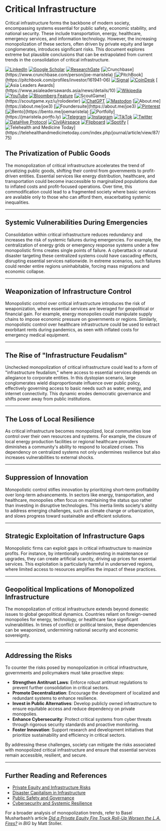 # Critical Infrastructure

Critical infrastructure forms the backbone of modern society, encompassing systems essential for public safety, economic stability, and national security. These include transportation, energy, healthcare, emergency services, and information technology. However, the increasing monopolization of these sectors, often driven by private equity and large conglomerates, introduces significant risks. This document explores extreme but plausible conclusions that can be extrapolated from current trends in the consolidation of critical infrastructure.

[![LinkedIn](https://img.shields.io/badge/LinkedIn-Profile-0077B5?style=flat-square&logo=linkedin&logoColor=white)](https://linkedin.com/in/rolodexter) 
[![Google Scholar](https://img.shields.io/badge/Google_Scholar-Profile-4285F4?style=flat-square&logo=googlescholar&logoColor=white)](https://scholar.google.com/citations?user=gHTHirEAAAAJ) 
[![ResearchGate](https://img.shields.io/badge/ResearchGate-Profile-00CCBB?style=flat-square&logo=researchgate&logoColor=white)](https://www.researchgate.net/profile/Joe-Maristela-2) 
[![Crunchbase](https://img.shields.io/badge/Crunchbase-Profile-0288D1?style=flat-square&logo=data:image/svg+xml;base64,PHN...)](https://www.crunchbase.com/person/joe-maristela) 
[![PitchBook](https://img.shields.io/badge/PitchBook-Profile-003B6B?style=flat-square&logo=data:image/svg+xml;base64,PHN...)](https://pitchbook.com/profiles/investor/161941-06) 
[![Signal](https://img.shields.io/badge/Signal-Profile-6E97F0?style=flat-square&logo=signal&logoColor=white)](https://signal.nfx.com/investors/joe-maristela) 
[![CoinDesk](https://img.shields.io/badge/CoinDesk-Contributor-F7931A?style=flat-square&logo=news&logoColor=white)](https://www.coindesk.com/author/joe-maristela) 
[![Asia Leaders Awards](https://img.shields.io/badge/Asia_Leaders_Awards-Feature-DA291C?style=flat-square&logo=data:image/svg+xml;base64,PHN...)](https://www.asialeadersawards.asia/news/details/10) 
[![Wikipedia](https://img.shields.io/badge/Wikipedia-Profile-000000?style=flat-square&logo=wikipedia&logoColor=white)](https://en.wikipedia.org/wiki/File:Joe_Maristela_in_Paniqui_Tarlac_Tech_Seminar_2015.jpg) 
[![YouTube](https://img.shields.io/badge/YouTube-Channel-FF0000?style=flat-square&logo=youtube&logoColor=white)](https://www.youtube.com/@rolodexter) 
[![Bloomberg Feature](https://img.shields.io/badge/Bloomberg-Feature-5E5E5E?style=flat-square&logo=youtube&logoColor=white)](https://www.youtube.com/watch?v=Ep8Mo0kRjaY) 
[![ScoutGame](https://img.shields.io/badge/ScoutGame-Profile-8A2BE2?style=flat-square&logo=data:image/svg+xml;base64,PHN...)](https://scoutgame.xyz/u/rolodexter) 
[![ChatGPT](https://img.shields.io/badge/ChatGPT-Resume_and_Biodata-00A67E?style=flat-square&logo=chatgpt&logoColor=white)](https://chatgpt.com/g/g-675caa5a54e88191bd807764592df744-joe-s-resume-and-application-data) 
[![Mastodon](https://img.shields.io/badge/Mastodon-Profile-6364FF?style=flat-square&logo=mastodon&logoColor=white)](https://mastodon.social/@JoeMaristela) 
[![About.me](https://img.shields.io/badge/About.me-Profile-000000?style=flat-square&logo=data:image/svg+xml;base64,PHN...)](https://about.me/joe3) 
[![Foundersuite](https://img.shields.io/badge/Foundersuite-Profile-0056D2?style=flat-square&logo=data:image/svg+xml;base64,PHN...)](https://about.me/joe3) 
[![Pinterest](https://img.shields.io/badge/Pinterest-@rolodexter-BD081C?style=flat-square&logo=pinterest&logoColor=white)](https://nl.pinterest.com/rolodexter/) 
[![Bento](https://img.shields.io/badge/Bento-Profile-F7931A?style=flat-square&logo=data:image/svg+xml;base64,PHN...)](https://bento.me/joemaristela) 
[![Portfolly](https://img.shields.io/badge/Portfolly-Profile-F7931A?style=flat-square&logo=data:image/svg+xml;base64,PHN...)](https://jmaristela.portfo.ly) 
[![Telegram](https://img.shields.io/badge/Telegram-Contact-2CA5E0?style=flat-square&logo=telegram&logoColor=white)](https://t.me/joemaristela) 
[![Instagram](https://img.shields.io/badge/Instagram-@joemaristela3-E4405F?style=flat-square&logo=instagram&logoColor=white)](https://www.instagram.com/joemaristela3/) 
[![TikTok](https://img.shields.io/badge/TikTok-@rolodexter-000000?style=flat-square&logo=tiktok&logoColor=white)](https://www.tiktok.com/@rolodexter) 
[![Twitter](https://img.shields.io/badge/Twitter-Profile-1DA1F2?style=flat-square&logo=twitter&logoColor=white)](https://twitter.com/joemaristela) 
[![DataHive Protocol](https://img.shields.io/badge/DataHive-Protocol-005F73?style=flat-square&logo=github&logoColor=white)](https://github.com/rolodexter/DataHive-Protocol) 
[![CivilAirspace](https://img.shields.io/badge/CivilAirspace-Project-023047?style=flat-square&logo=github&logoColor=white)](https://github.com/rolodexter/CivilAirspace) 
[![Flipboard](https://img.shields.io/badge/Flipboard-Magazine-E83151?style=flat-square&logo=flipboard&logoColor=white)](https://flipboard.com/@rolodexter/rolodexter-jergu04fz) 
[![Spotify](https://img.shields.io/badge/Spotify-Listen-1DB954?style=flat-square&logo=spotify&logoColor=white)](https://open.spotify.com/show/11s0wEdbc8k3caT6xur57a) 
[![Telehealth and Medicine Today](https://img.shields.io/badge/Telehealth-Article-0077B5?style=flat-square&logo=data:image/svg+xml;base64,PHN...)](https://telehealthandmedicinetoday.com/index.php/journal/article/view/87/75)


## The Privatization of Public Goods
The monopolization of critical infrastructure accelerates the trend of privatizing public goods, shifting their control from governments to profit-driven entities. Essential services like energy distribution, healthcare, and transportation could become inaccessible to marginalized populations due to inflated costs and profit-focused operations. Over time, this commodification could lead to a fragmented society where basic services are available only to those who can afford them, exacerbating systemic inequalities.

---

## Systemic Vulnerabilities During Emergencies
Consolidation within critical infrastructure reduces redundancy and increases the risk of systemic failures during emergencies. For example, the centralization of energy grids or emergency response systems under a few monopolistic firms creates single points of failure. A cyberattack or natural disaster targeting these centralized systems could have cascading effects, disrupting essential services nationwide. In extreme scenarios, such failures could render entire regions uninhabitable, forcing mass migrations and economic collapse.

---

## Weaponization of Infrastructure Control
Monopolistic control over critical infrastructure introduces the risk of weaponization, where essential services are leveraged for geopolitical or financial gain. For example, energy monopolies could manipulate supply chains to impose economic pressure on governments or regions. Similarly, monopolistic control over healthcare infrastructure could be used to extract exorbitant rents during pandemics, as seen with inflated costs for emergency medical equipment.

---

## The Rise of "Infrastructure Feudalism"
Unchecked monopolization of critical infrastructure could lead to a form of "infrastructure feudalism," where access to essential services depends on allegiance to corporate entities. In this dystopian scenario, large conglomerates wield disproportionate influence over public policy, effectively governing access to basic needs such as water, energy, and internet connectivity. This dynamic erodes democratic governance and shifts power away from public institutions.

---

## The Loss of Local Resilience
As critical infrastructure becomes monopolized, local communities lose control over their own resources and systems. For example, the closure of local energy production facilities or regional healthcare providers diminishes a community's ability to respond to localized crises. This dependency on centralized systems not only undermines resilience but also increases vulnerabilities to external shocks.

---

## Suppression of Innovation
Monopolistic control stifles innovation by prioritizing short-term profitability over long-term advancements. In sectors like energy, transportation, and healthcare, monopolies often focus on maintaining the status quo rather than investing in disruptive technologies. This inertia limits society's ability to address emerging challenges, such as climate change or urbanization, and slows progress toward sustainable and efficient solutions.

---

## Strategic Exploitation of Infrastructure Gaps
Monopolistic firms can exploit gaps in critical infrastructure to maximize profits. For instance, by intentionally underinvesting in maintenance or upgrades, they can create artificial scarcity, driving up prices for essential services. This exploitation is particularly harmful in underserved regions, where limited access to resources amplifies the impact of these practices.

---

## Geopolitical Implications of Monopolized Infrastructure
The monopolization of critical infrastructure extends beyond domestic issues to global geopolitical dynamics. Countries reliant on foreign-owned monopolies for energy, technology, or healthcare face significant vulnerabilities. In times of conflict or political tension, these dependencies can be weaponized, undermining national security and economic sovereignty.

---

## Addressing the Risks
To counter the risks posed by monopolization in critical infrastructure, governments and policymakers must take proactive steps:

- **Strengthen Antitrust Laws**: Enforce robust antitrust regulations to prevent further consolidation in critical sectors.
- **Promote Decentralization**: Encourage the development of localized and redundant systems to enhance resilience.
- **Invest in Public Alternatives**: Develop publicly owned infrastructure to ensure equitable access and reduce dependency on private monopolies.
- **Enhance Cybersecurity**: Protect critical systems from cyber threats through rigorous security standards and proactive monitoring.
- **Foster Innovation**: Support research and development initiatives that prioritize sustainability and efficiency in critical sectors.

By addressing these challenges, society can mitigate the risks associated with monopolized critical infrastructure and ensure that essential services remain accessible, resilient, and secure.

---

## Further Reading and References
- [Private Equity and Infrastructure Risks](/literary_products/joes_notes/PRIVATE_EQUITY.md)
- [Disaster Capitalism in Infrastructure](/literary_products/joes_notes/DISASTER_CAPITALISM.md)
- [Public Safety and Governance](/literary_products/joes_notes/PUBLIC_SAFETY.md)
- [Cybersecurity and Systemic Resilience](/literary_products/joes_notes/CYBERATTACKS.md)

For a broader analysis of monopolization trends, refer to Basel Musharbash’s article *[Did a Private Equity Fire Truck Roll-Up Worsen the L.A. Fires?](https://www.thebignewsletter.com/p/did-a-private-equity-fire-truck-roll?utm_source=post-email-title&publication_id=11524&post_id=155466046&utm_campaign=email-post-title&isFreemail=true&r=4a32tl&triedRedirect=true&utm_medium=email)* in *BIG* by Matt Stoller.
